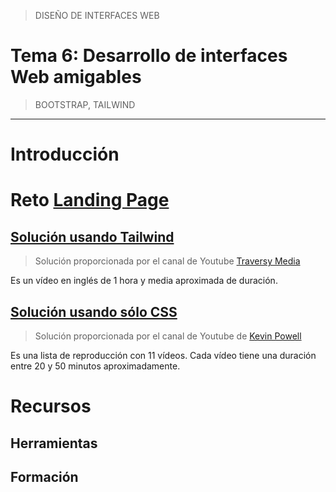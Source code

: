 > DISEÑO DE INTERFACES WEB

# Tema 6: Desarrollo de interfaces Web amigables  <!-- omit in toc -->
> BOOTSTRAP, TAILWIND



--- 

# Introducción


 
# Reto [Landing Page](https://www.frontendmentor.io/challenges/manage-landing-page-SLXqC6P5)


## [Solución usando Tailwind](https://www.youtube.com/watch?v=dFgzHOX84xQ)

> Solución proporcionada por el canal de Youtube [Traversy Media](https://www.youtube.com/@TraversyMedia)

Es un vídeo en inglés de 1 hora y media aproximada de duración.


## [Solución usando sólo CSS](https://youtube.com/playlist?list=PL4-IK0AVhVjNDRHoXGort7sDWcna8cGPA&si=5FF176VsDJEHSfbg)

> Solución proporcionada por el canal de Youtube de [Kevin Powell](https://www.youtube.com/@KevinPowell)

Es una lista de reproducción con 11 vídeos. Cada vídeo tiene una duración entre 20 y 50 minutos aproximadamente.



# Recursos

## Herramientas

## Formación